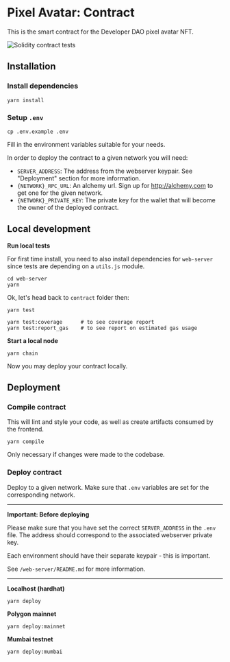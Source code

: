 # Pixel Avatar: Contract

This is the smart contract for the Developer DAO pixel avatar NFT.

![Solidity contract tests](https://github.com/Developer-DAO/pixel-avatars/actions/workflows/continuous-integration.yaml/badge.svg)

## Installation

### Install dependencies

```shell
yarn install
```

### Setup `.env`

```shell
cp .env.example .env
```

Fill in the environment variables suitable for your needs.

In order to deploy the contract to a given network you will need:

-   `SERVER_ADDRESS`: The address from the webserver keypair. See "Deployment" section for more information.
-   `{NETWORK}_RPC_URL`: An alchemy url. Sign up for http://alchemy.com to get one for the given network.
-   `{NETWORK}_PRIVATE_KEY`: The private key for the wallet that will become the owner of the deployed contract.

## Local development

**Run local tests**

For first time install, you need to also install dependencies for `web-server` since tests are depending on a `utils.js` module.

```shell
cd web-server
yarn
```

Ok, let's head back to `contract` folder then:

```shell
yarn test

yarn test:coverage      # to see coverage report
yarn test:report_gas    # to see report on estimated gas usage
```

**Start a local node**

```shell
yarn chain
```

Now you may deploy your contract locally.

## Deployment

### Compile contract

This will lint and style your code, as well as create artifacts consumed by the frontend.

```shell
yarn compile
```

Only necessary if changes were made to the codebase.

### Deploy contract

Deploy to a given network. Make sure that `.env` variables are set for the corresponding network.

---

**Important: Before deploying**

Please make sure that you have set the correct `SERVER_ADDRESS` in the `.env` file. The address should correspond to the associated webserver private key.

Each environment should have their separate keypair - this is important.

See `/web-server/README.md` for more information.

---

**Localhost (hardhat)**

```shell
yarn deploy
```

**Polygon mainnet**

```shell
yarn deploy:mainnet
```

**Mumbai testnet**

```shell
yarn deploy:mumbai
```
